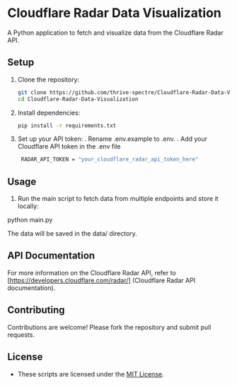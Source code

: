 # Cloudflare Radar Data Visualization

A Python application to fetch and visualize data from the Cloudflare Radar API.

## Setup

1. Clone the repository:
   ```bash
   git clone https://github.com/thrive-spectre/Cloudflare-Radar-Data-Visualization.git
   cd Cloudflare-Radar-Data-Visualization
   
2. Install dependencies:
   ```bash
   pip install -r requirements.txt

4. Set up your API token:
   . Rename .env.example to .env.
   . Add your Cloudflare API token in the .env file
   ```bash
    RADAR_API_TOKEN = "your_cloudflare_radar_api_token_here"

## Usage

1. Run the main script to fetch data from multiple endpoints and store it locally:

 python main.py

The data will be saved in the data/ directory.

## API Documentation
For more information on the Cloudflare Radar API, refer to [https://developers.cloudflare.com/radar/] (Cloudflare Radar API documentation).

## Contributing
Contributions are welcome! Please fork the repository and submit pull requests.

## License
- These scripts are licensed under the [MIT License](LICENSE).

 
